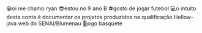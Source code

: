 😀oi me chamo ryan
😎estou no 9 ano B
⚽gosto de jogar futebol
💻o intuito desta conta é documentar os projetos produzidos na qualificação Hellow-java web do SENAI/Blumenau
🏀jogo basquete
